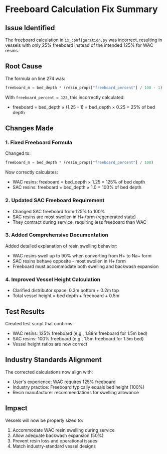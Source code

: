 # Freeboard Calculation Fix Summary

## Issue Identified
The freeboard calculation in `ix_configuration.py` was incorrect, resulting in vessels with only 25% freeboard instead of the intended 125% for WAC resins.

## Root Cause
The formula on line 274 was:
```python
freeboard_m = bed_depth * (resin_props["freeboard_percent"] / 100 - 1)
```

With `freeboard_percent = 125`, this incorrectly calculated:
- freeboard = bed_depth × (1.25 - 1) = bed_depth × 0.25 = 25% of bed depth

## Changes Made

### 1. Fixed Freeboard Formula
Changed to:
```python
freeboard_m = bed_depth * (resin_props["freeboard_percent"] / 100)
```

Now correctly calculates:
- WAC resins: freeboard = bed_depth × 1.25 = 125% of bed depth
- SAC resins: freeboard = bed_depth × 1.0 = 100% of bed depth

### 2. Updated SAC Freeboard Requirement
- Changed SAC freeboard from 125% to 100%
- SAC resins are most swollen in H+ form (regenerated state)
- They contract during service, requiring less freeboard than WAC

### 3. Added Comprehensive Documentation
Added detailed explanation of resin swelling behavior:
- WAC resins swell up to 90% when converting from H+ to Na+ form
- SAC resins behave opposite - most swollen in H+ form
- Freeboard must accommodate both swelling and backwash expansion

### 4. Improved Vessel Height Calculation
- Clarified distributor space: 0.3m bottom + 0.2m top
- Total vessel height = bed depth + freeboard + 0.5m

## Test Results
Created test script that confirms:
- WAC resins: 125% freeboard (e.g., 1.88m freeboard for 1.5m bed)
- SAC resins: 100% freeboard (e.g., 1.5m freeboard for 1.5m bed)
- Vessel height ratios are now correct

## Industry Standards Alignment
The corrected calculations now align with:
- User's experience: WAC requires 125% freeboard
- Industry practice: Freeboard typically equals bed height (100%)
- Resin manufacturer recommendations for swelling allowance

## Impact
Vessels will now be properly sized to:
1. Accommodate WAC resin swelling during service
2. Allow adequate backwash expansion (50%)
3. Prevent resin loss and operational issues
4. Match industry-standard vessel designs
